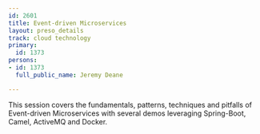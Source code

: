 ```yaml
---
id: 2601
title: Event-driven Microservices
layout: preso_details
track: cloud technology
primary:
  id: 1373
persons:
- id: 1373
  full_public_name: Jeremy Deane

---
```

This session covers the fundamentals, patterns, techniques and pitfalls of Event-driven Microservices with several demos leveraging Spring-Boot, Camel, ActiveMQ and Docker.